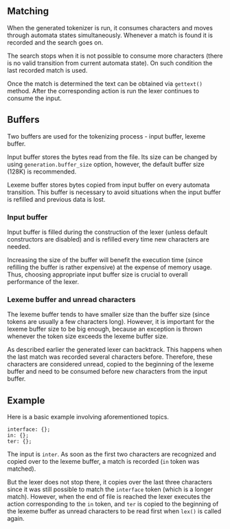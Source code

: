 ## Matching

When the generated tokenizer is run, it consumes characters and moves through automata states simultaneously. Whenever a match is found it is recorded and the search goes on.

The search stops when it is not possible to consume more characters (there is no valid transition from current automata state). On such condition the last recorded match is used.

Once the match is determined the text can be obtained via `gettext()` method. After the corresponding action is run the lexer continues to consume the input.

## Buffers

Two buffers are used for the tokenizing process - input buffer, lexeme buffer.

Input buffer stores the bytes read from the file. Its size can be changed by using `generation.buffer_size` option, however, the default buffer size (128K) is recommended.

Lexeme buffer stores bytes copied from input buffer on every automata transition. This buffer is necessary to avoid situations when the input buffer is refilled and previous data is lost.

### Input buffer

Input buffer is filled during the construction of the lexer (unless default constructors are disabled) and is refilled every time new characters are needed.

Increasing the size of the buffer will benefit the execution time (since refilling the buffer is rather expensive) at the expense of memory usage. Thus, choosing appropriate input buffer size is crucial to overall performance of the lexer.

### Lexeme buffer and unread characters

The lexeme buffer tends to have smaller size than the buffer size (since tokens are usually a few characters long). However, it is important for the lexeme buffer size to be big enough, because an exception is thrown whenever the token size exceeds the lexeme buffer size.

As described earlier the generated lexer can backtrack. This happens when the last match was recorded several characters before. Therefore, these characters are considered unread, copied to the beginning of the lexeme buffer and need to be consumed before new characters from the input buffer.


## Example

Here is a basic example involving aforementioned topics.

```
interface: {};
in: {};
ter: {};
```
The input is `inter`. As soon as the first two characters are recognized and copied over to the lexeme buffer, a match is recorded (`in` token was matched).

But the lexer does not stop there, it copies over the last three characters since it was still possible to match the `interface` token (which is a longer match). However, when the end of file is reached the lexer executes the action corresponding to the `in` token, and `ter` is copied to the beginning of the lexeme buffer as unread characters to be read first when `lex()` is called again.
